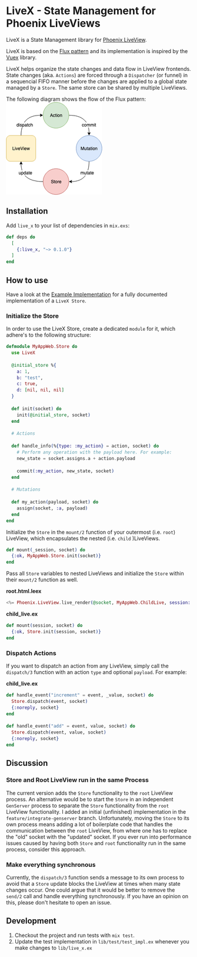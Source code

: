 # LiveX - State Management for Phoenix LiveViews

LiveX is a State Management library for [Phoenix LiveView](https://github.com/phoenixframework/phoenix_live_view).

LiveX is based on the [Flux pattern](https://github.com/facebook/flux/tree/master/examples/flux-concepts)
and its implementation is inspired by the [Vuex](https://vuex.vuejs.org/) library.

LiveX helps organize the state changes and data flow in LiveView frontends.
State changes (aka. `Actions`) are forced through a `Dispatcher` (or funnel) in a sequencial FIFO manner before
the changes are applied to a global state managed by a `Store`. The same store can be shared by multiple LiveViews.

The following diagram shows the flow of the Flux pattern:
![flux pattern diagram](/docs/images/flux.png)

## Installation

Add `live_x` to your list of dependencies in `mix.exs`:

```elixir
def deps do
  [
    {:live_x, "~> 0.1.0"}
  ]
end
```

## How to use

Have a look at the [Example Implementation](https://github.com/PJUllrich/LiveX/blob/master/lib/example/example.ex) for a fully documented implementation of a `LiveX Store`.

### Initialize the Store

In order to use the LiveX Store, create a dedicated `module` for it, which adhere's to the following structure:

```elixir
defmodule MyAppWeb.Store do
  use LiveX

  @initial_store %{
    a: 1,
    b: "test",
    c: true,
    d: [nil, nil, nil]
  }

  def init(socket) do
    init(@initial_store, socket)
  end

  # Actions

  def handle_info(%{type: :my_action} = action, socket) do
    # Perform any operation with the payload here. For example:
    new_state = socket.assigns.a + action.payload

    commit(:my_action, new_state, socket)
  end

  # Mutations

  def my_action(payload, socket) do
    assign(socket, :a, payload)
  end
end
```

Initialize the `Store` in the `mount/2` function of your outermost (i.e. `root`) LiveView, which encapsulates the nested (i.e. `child` )LiveViews.

```elixir
def mount(_session, socket) do
  {:ok, MyAppWeb.Store.init(socket)}
end
```

Pass all `Store` variables to nested LiveViews and initialize the `Store` within their `mount/2` function as well.

**root.html.leex**

```elixir
<%= Phoenix.LiveView.live_render(@socket, MyAppWeb.ChildLive, session: Map.take(assigns, [:a, :b, :c, :d])) %>
```

**child_live.ex**

```elixir
def mount(session, socket) do
  {:ok, Store.init(session, socket)}
end
```

### Dispatch Actions

If you want to dispatch an action from any LiveView, simply call the `dispatch/3` function with an action `type` and optional `payload`. For example:

**child_live.ex**

```elixir
def handle_event("increment" = event, _value, socket) do
  Store.dispatch(event, socket)
  {:noreply, socket}
end

def handle_event("add" = event, value, socket) do
  Store.dispatch(event, value, socket)
  {:noreply, socket}
end
```

## Discussion

### Store and Root LiveView run in the same Process

The current version adds the `Store` functionality to the `root` LiveView process. An alternative would be to start the `Store` in an independent `GenServer` process to separate the `Store` functionality from the `root` LiveView functionality. I added an initial (unfinished) implementation in the `feature/integrate-genserver` branch. Unfortunately, moving the `Store` to its own process means adding a lot of boilerplate code that handles the communication between the `root` LiveView, from where one has to replace the "old" socket with the "updated" socket.
If you ever run into performance issues caused by having both `Store` and `root` functionality run in the same process, consider this approach.

### Make everything synchronous

Currently, the `dispatch/3` function sends a message to its own process to avoid that a `Store` update blocks the LiveView at times when many state changes occur. One could argue that it would be better to remove the `send/2` call and handle everything synchronously. If you have an opinion on this, please don't hesitate to open an issue.

## Development

1. Checkout the project and run tests with `mix test`.
1. Update the test implementation in `lib/test/test_impl.ex` whenever you make changes to `lib/live_x.ex`
